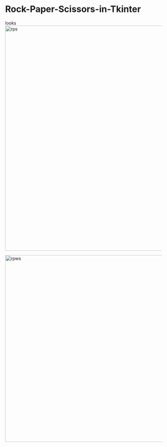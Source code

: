 # Rock-Paper-Scissors-in-Tkinter
looks
<img width="722" alt="rps" src="https://github.com/vectorsigma001/Rock-Paper-Scissors-in-Tkinter/assets/74447376/9da91b1d-40cd-4760-820d-16018879971f">

<img width="599" alt="rpws" src="https://github.com/vectorsigma001/Rock-Paper-Scissors-in-Tkinter/assets/74447376/cbf6bb13-57ac-4b48-92ad-043d137a0dd6">
